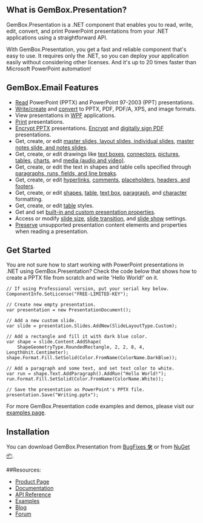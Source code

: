 ## What is GemBox.Presentation?

GemBox.Presentation is a .NET component that enables you to read, write, edit, convert, and print PowerPoint presentations from your .NET applications using a straightforward API.

With GemBox.Presentation, you get a fast and reliable component that's easy to use. It requires only the .NET, so you can deploy your application easily without considering other licenses. And it's up to 20 times faster than Microsoft PowerPoint automation!

## GemBox.Email Features

-   [Read](https://www.gemboxsoftware.com/presentation/examples/c-sharp-vb-net-open-read-powerpoint/201) PowerPoint (PPTX) and PowerPoint 97-2003 (PPT) presentations.
-   [Write/create](https://www.gemboxsoftware.com/presentation/examples/c-sharp-vb-net-create-write-powerpoint/202) and [convert](https://www.gemboxsoftware.com/presentation/examples/c-sharp-convert-powerpoint-to-pdf/204) to PPTX, PDF, PDF/A, XPS, and image formats.
-   View presentations in [WPF](https://www.gemboxsoftware.com/presentation/examples/powerpoint-xpsdocument-wpf/1701) applications.
-   [Print](https://www.gemboxsoftware.com/presentation/examples/c-sharp-print-powerpoint/251) presentations.
-   [Encrypt PPTX](https://www.gemboxsoftware.com/presentation/examples/c-sharp-vb-net-pptx-encryption/803) presentations. [Encrypt](https://www.gemboxsoftware.com/presentation/examples/pdf-encryption/801) and [digitally sign PDF](https://www.gemboxsoftware.com/presentation/examples/pdf-digital-signature/802) presentations.
-   Get, create, or edit [master slides, layout slides, individual slides](https://www.gemboxsoftware.com/presentation/examples/c-sharp-vb-net-powerpoint-slides/401), [master notes slide, and notes slides](https://www.gemboxsoftware.com/presentation/examples/c-sharp-vb-net-powerpoint-slide-notes/411).
-   Get, create, or edit drawings like [text boxes](https://www.gemboxsoftware.com/presentation/examples/powerpoint-textboxes/404), [connectors](https://www.gemboxsoftware.com/presentation/examples/powerpoint-shapes/403), [pictures](https://www.gemboxsoftware.com/presentation/examples/powerpoint-pictures/405), [tables](https://www.gemboxsoftware.com/presentation/examples/powerpoint-tables/601), [charts](https://www.gemboxsoftware.com/presentation/examples/powerpoint-charts/412), and [media (audio and video)](https://www.gemboxsoftware.com/presentation/examples/powerpoint-audio-video/406).
-   Get, create, or edit the text in shapes and table cells specified through [paragraphs, runs, fields, and line breaks](https://www.gemboxsoftware.com/presentation/examples/powerpoint-textboxes/404).
-   Get, create, or edit [hyperlinks](https://www.gemboxsoftware.com/presentation/examples/powerpoint-hyperlinks/409), [comments](https://www.gemboxsoftware.com/presentation/examples/powerpoint-comments/408), [placeholders](https://www.gemboxsoftware.com/presentation/examples/powerpoint-placeholders/402), [headers, and footers](https://www.gemboxsoftware.com/presentation/examples/powerpoint-header-footer/407).
-   Get, create, or edit [shapes](https://www.gemboxsoftware.com/presentation/examples/powerpoint-shape-formatting/301), [table](https://www.gemboxsoftware.com/presentation/examples/powerpoint-table-formatting/602), [text box](https://www.gemboxsoftware.com/presentation/examples/powerpoint-textbox-formatting/302), [paragraph](https://www.gemboxsoftware.com/presentation/examples/powerpoint-paragraph-formatting/303), and [character](https://www.gemboxsoftware.com/presentation/examples/powerpoint-character-formatting/304) formatting.
-   Get, create, or edit [table](https://www.gemboxsoftware.com/presentation/examples/powerpoint-table-styles/603) styles.
-   Get and set [built-in and custom presentation properties](https://www.gemboxsoftware.com/presentation/examples/powerpoint-properties/410).
-   Access or modify [slide size](https://www.gemboxsoftware.com/presentation/docs/GemBox.Presentation.PresentationDocument.html#GemBox_Presentation_PresentationDocument_SlideSize), [slide transition](https://www.gemboxsoftware.com/presentation/examples/powerpoint-slide-transition/501), and [slide show](https://www.gemboxsoftware.com/presentation/examples/powerpoint-slideshow/502) settings.
-   [Preserve](https://www.gemboxsoftware.com/presentation/examples/powerpoint-diagrams/701) unsupported presentation content elements and properties when reading a presentation.

## Get Started

You are not sure how to start working with PowerPoint presentations in .NET using GemBox.Presentation? Check the code below that shows how to create a PPTX file from scratch and write 'Hello World!' on it.

```Csharp
// If using Professional version, put your serial key below.
ComponentInfo.SetLicense("FREE-LIMITED-KEY");

// Create new empty presentation.
var presentation = new PresentationDocument();

// Add a new custom slide.
var slide = presentation.Slides.AddNew(SlideLayoutType.Custom);

// Add a rectangle and fill it with dark blue color.
var shape = slide.Content.AddShape(
    ShapeGeometryType.RoundedRectangle, 2, 2, 8, 4, LengthUnit.Centimeter);
shape.Format.Fill.SetSolid(Color.FromName(ColorName.DarkBlue));

// Add a paragraph and some text, and set text color to white.
var run = shape.Text.AddParagraph().AddRun("Hello World!");
run.Format.Fill.SetSolid(Color.FromName(ColorName.White));

// Save the presentation as PowerPoint's PPTX file.
presentation.Save("Writing.pptx");
```

For more GemBox.Presentation code examples and demos, please visit our [examples page](https://www.gemboxsoftware.com/presentation/examples/c-sharp-vb-net-powerpoint-library/101).

## Installation

You can download GemBox.Presentation from [BugFixes 🛠️](https://www.gemboxsoftware.com/presentation/downloads/bugfixes.html) or from [NuGet 📦](https://www.nuget.org/packages/GemBox.Presentation/).

##Resources:

-   [Product Page](https://www.gemboxsoftware.com/presentation)
-   [Documentation](https://www.gemboxsoftware.com/presentation/docs/introduction.html)
-   [API Reference](https://www.gemboxsoftware.com/presentation/docs/GemBox.Presentation) 
-   [Examples](https://www.gemboxsoftware.com/presentation/examples/) 
-   [Blog](https://www.gemboxsoftware.com/company/blog)
-   [Forum](https://forum.gemboxsoftware.com/c/gembox-presentation/8?_gl=1*r7zx6*_ga*ODY3NTY5MzAwLjE2NDM3MTc3NjI.*_ga_G0LNRYNV9V*MTY1Nzc1NDI5MC4xMDM2LjEuMTY1Nzc2MDI2MS4w&_ga=2.252423241.1545338655.1657544747-867569300.1643717762)




